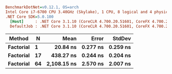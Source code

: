 ``` ini

BenchmarkDotNet=v0.12.1, OS=arch 
Intel Core i7-6700 CPU 3.40GHz (Skylake), 1 CPU, 8 logical and 4 physical cores
.NET Core SDK=5.0.100
  [Host]     : .NET Core 3.1.10 (CoreCLR 4.700.20.51601, CoreFX 4.700.20.51901), X64 RyuJIT
  DefaultJob : .NET Core 3.1.10 (CoreCLR 4.700.20.51601, CoreFX 4.700.20.51901), X64 RyuJIT


```
|    Method |  N |        Mean |    Error |   StdDev |
|---------- |--- |------------:|---------:|---------:|
| **Factorial** |  **1** |    **20.84 ns** | **0.277 ns** | **0.259 ns** |
| **Factorial** | **17** |   **438.27 ns** | **0.244 ns** | **0.204 ns** |
| **Factorial** | **64** | **2,108.15 ns** | **2.570 ns** | **2.007 ns** |
